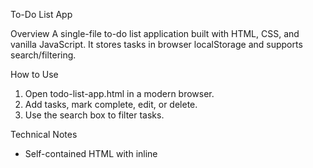 To-Do List App

Overview
A single-file to-do list application built with HTML, CSS, and vanilla JavaScript. It stores tasks in browser localStorage and supports search/filtering.

How to Use
1. Open todo-list-app.html in a modern browser.
2. Add tasks, mark complete, edit, or delete.
3. Use the search box to filter tasks.

Technical Notes
- Self-contained HTML with inline <style> and <script>.
- No external libraries; data stored under localStorage key 'todoApp'.

License
MIT (or choose your license).
